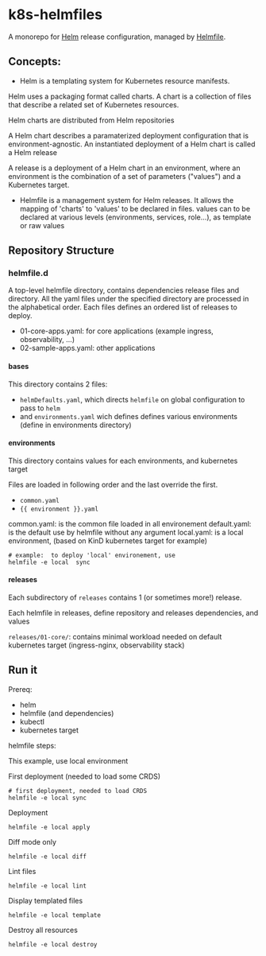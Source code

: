 # k8s-helmfiles

A monorepo for [Helm](https://helm.sh/) release configuration, managed by
[Helmfile](https://github.com/helmfile/helmfile).

## Concepts:
- Helm is a templating system for Kubernetes resource manifests.

Helm uses a packaging format called charts. A chart is a collection of files that describe
a related set of Kubernetes resources.

Helm charts are distributed from Helm repositories

A Helm chart describes a paramaterized deployment configuration that is environment-agnostic.
An instantiated deployment of a Helm chart is called a Helm release

A release is a deployment of a Helm chart in an environment, where an environment is
the combination of a set of parameters ("values") and a Kubernetes target.

- Helmfile is a management system for Helm releases.
It allows the mapping of 'charts' to 'values' to be declared in files.
values can to be declared at various levels (environments, services, role...), as template or raw values

## Repository Structure
### helmfile.d

A top-level helmfile directory, contains dependencies release files and directory.
All the yaml files under the specified directory are processed in the alphabetical order.
Each files defines an ordered list of  releases to deploy.

- 01-core-apps.yaml: for core applications (example ingress, observability, ...)
- 02-sample-apps.yaml: other applications

#### bases
This directory contains 2 files:
- `helmDefaults.yaml`, which directs `helmfile` on global configuration to pass to `helm`
- and `environments.yaml` wich defines defines various environments (define in environments directory)

#### environments
This directory contains values for each environments, and kubernetes target

Files are loaded in following order and the last override the first.
- `common.yaml`
- `{{ environment }}.yaml`

common.yaml: is the common file loaded in all environement
default.yaml: is the default use by helmfile without any argument
local.yaml: is a local environment, (based on KinD kubernetes target for example)

```
# example:  to deploy 'local' environement, use 
helmfile -e local  sync
```

#### releases
Each subdirectory of `releases` contains 1 (or sometimes more!) release.

Each helmfile in releases, define repository and releases dependencies, and values

`releases/01-core/`: contains minimal workload needed on default kubernetes target (ingress-nginx, observability stack)

## Run it

Prereq:
- helm
- helmfile (and dependencies)
- kubectl
- kubernetes target


helmfile steps:

This example, use local environment

First deployment (needed to load some CRDS)
```
# first deployment, needed to load CRDS
helmfile -e local sync
```

Deployment
```
helmfile -e local apply
```

Diff mode only
```
helmfile -e local diff
```

Lint files
```
helmfile -e local lint
```

Display templated files
```
helmfile -e local template
```

Destroy all resources
```
helmfile -e local destroy
```
